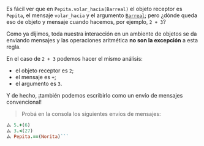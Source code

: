 Es fácil ver que en `Pepita.volar_hacia(Barreal)` el objeto receptor es `Pepita`, el mensaje `volar_hacia` y el argumento [`Barreal`](https://es.wikipedia.org/wiki/Barreal); pero ¿dónde queda eso de objeto y mensaje cuando hacemos, por ejemplo, `2 + 3`?

Como ya dijimos, toda nuestra interacción en un ambiente de objetos se da enviando mensajes y las operaciones aritmética **no son la excepción** a esta regla.

En el caso de `2 + 3` podemos hacer el mismo análisis:

* el objeto receptor es `2`;
* el mensaje es `+`;
* el argumento es `3`.

Y de hecho, ¡también podemos escribirlo como un envío de mensajes convencional!

> Probá en la consola los siguientes envíos de mensajes:
>
```ruby
ム 5.+(6)
ム 3.<(27)
ム Pepita.==(Norita)```